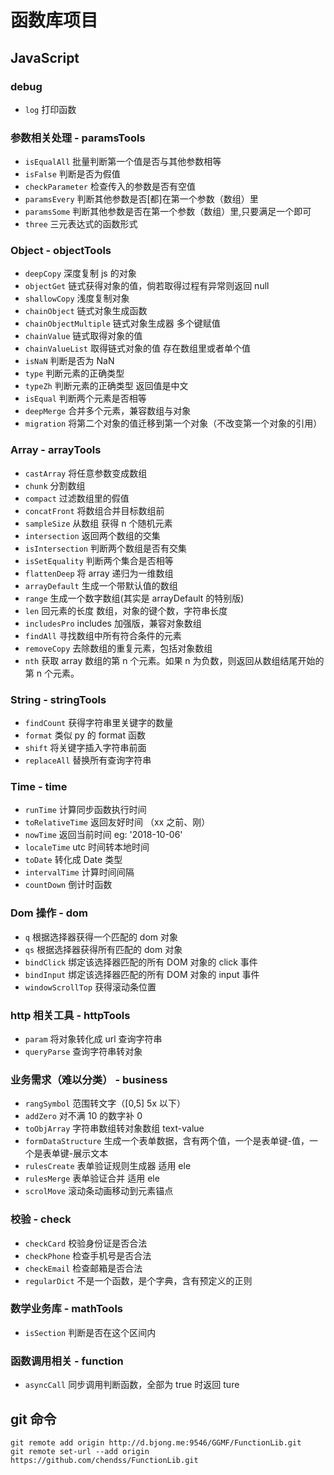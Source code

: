 # 函数库项目

## JavaScript

### debug

- `log` 打印函数

### 参数相关处理 - paramsTools

- `isEqualAll` 批量判断第一个值是否与其他参数相等
- `isFalse` 判断是否为假值
- `checkParameter` 检查传入的参数是否有空值
- `paramsEvery` 判断其他参数是否[都]在第一个参数（数组）里
- `paramsSome` 判断其他参数是否在第一个参数（数组）里,只要满足一个即可
- `three` 三元表达式的函数形式

### Object - objectTools

- `deepCopy` 深度复制 js 的对象
- `objectGet` 链式获得对象的值，倘若取得过程有异常则返回 null
- `shallowCopy` 浅度复制对象
- `chainObject` 链式对象生成函数
- `chainObjectMultiple` 链式对象生成器 多个键赋值
- `chainValue` 链式取得对象的值
- `chainValueList` 取得链式对象的值 存在数组里或者单个值
- `isNaN` 判断是否为 NaN
- `type` 判断元素的正确类型
- `typeZh` 判断元素的正确类型 返回值是中文
- `isEqual` 判断两个元素是否相等
- `deepMerge` 合并多个元素，兼容数组与对象
- `migration` 将第二个对象的值迁移到第一个对象（不改变第一个对象的引用）

### Array - arrayTools

- `castArray` 将任意参数变成数组
- `chunk` 分割数组
- `compact` 过滤数组里的假值
- `concatFront` 将数组合并目标数组前
- `sampleSize` 从数组 获得 n 个随机元素
- `intersection` 返回两个数组的交集
- `isIntersection` 判断两个数组是否有交集
- `isSetEquality` 判断两个集合是否相等
- `flattenDeep` 将 array 递归为一维数组
- `arrayDefault` 生成一个带默认值的数组
- `range` 生成一个数字数组(其实是 arrayDefault 的特别版)
- `len` 回元素的长度 数组，对象的键个数，字符串长度
- `includesPro` includes 加强版，兼容对象数组
- `findAll` 寻找数组中所有符合条件的元素
- `removeCopy` 去除数组的重复元素，包括对象数组
- `nth` 获取 array 数组的第 n 个元素。如果 n 为负数，则返回从数组结尾开始的第 n 个元素。

### String - stringTools

- `findCount` 获得字符串里关键字的数量
- `format` 类似 py 的 format 函数
- `shift` 将关键字插入字符串前面
- `replaceAll` 替换所有查询字符串

### Time - time

- `runTime` 计算同步函数执行时间
- `toRelativeTime` 返回友好时间 （xx 之前、刚）
- `nowTime` 返回当前时间 eg: '2018-10-06'
- `localeTime` utc 时间转本地时间
- `toDate` 转化成 Date 类型
- `intervalTime` 计算时间间隔
- `countDown` 倒计时函数

### Dom 操作 - dom

- `q` 根据选择器获得一个匹配的 dom 对象
- `qs` 根据选择器获得所有匹配的 dom 对象
- `bindClick` 绑定该选择器匹配的所有 DOM 对象的 click 事件
- `bindInput` 绑定该选择器匹配的所有 DOM 对象的 input 事件
- `windowScrollTop` 获得滚动条位置

### http 相关工具 - httpTools

- `param` 将对象转化成 url 查询字符串
- `queryParse` 查询字符串转对象

### 业务需求（难以分类） - business

- `rangSymbol` 范围转文字（[0,5] 5x 以下）
- `addZero` 对不满 10 的数字补 0
- `toObjArray` 字符串数组转对象数组 text-value
- `formDataStructure` 生成一个表单数据，含有两个值，一个是表单键-值，一个是表单键-展示文本
- `rulesCreate` 表单验证规则生成器 适用 ele
- `rulesMerge` 表单验证合并 适用 ele
- `scrolMove` 滚动条动画移动到元素锚点

### 校验 - check

- `checkCard` 校验身份证是否合法
- `checkPhone` 检查手机号是否合法
- `checkEmail` 检查邮箱是否合法
- `regularDict` 不是一个函数，是个字典，含有预定义的正则

### 数学业务库 - mathTools

- `isSection` 判断是否在这个区间内

### 函数调用相关 - function

- `asyncCall` 同步调用判断函数，全部为 true 时返回 ture

## git 命令

```
git remote add origin http://d.bjong.me:9546/GGMF/FunctionLib.git
git remote set-url --add origin https://github.com/chendss/FunctionLib.git
```
